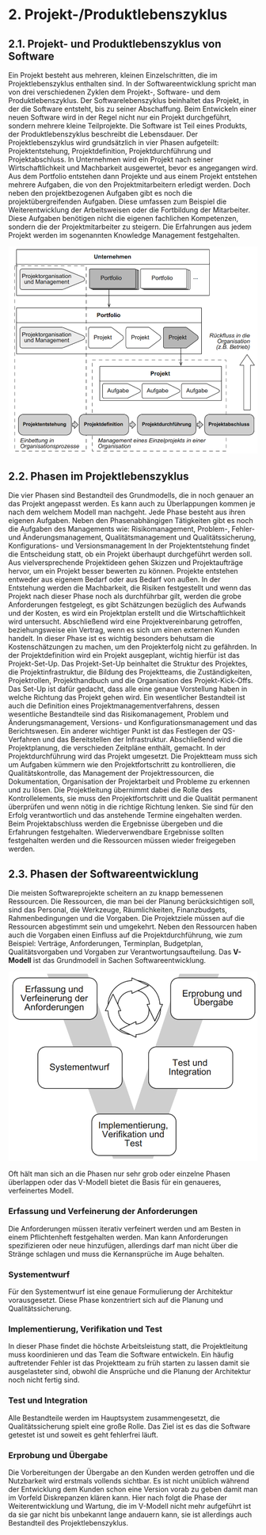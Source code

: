 # 2. Projekt-/Produktlebenszyklus
## 2.1. Projekt- und Produktlebenszyklus von Software
Ein Projekt besteht aus mehreren, kleinen Einzelschritten, die im Projektlebenszyklus enthalten sind. In der Softwareentwicklung spricht man von drei verschiedenen Zyklen dem Projekt-, Software- und dem Produktlebenszyklus.
Der Softwarelebenszyklus beinhaltet das Projekt, in der die Software entsteht, bis zu seiner Abschaffung. Beim Entwickeln einer neuen Software wird in der Regel nicht nur ein Projekt durchgeführt, sondern mehrere kleine Teilprojekte. Die Software ist Teil eines Produkts, der Produktlebenszyklus beschreibt die Lebensdauer. Der Projektlebenszyklus wird grundsätzlich in vier Phasen aufgeteilt: Projektentstehung, Projektdefinition, Projektdurchführung und Projektabschluss.
In Unternehmen wird ein Projekt nach seiner Wirtschaftlichkeit und Machbarkeit ausgewertet, bevor es angegangen wird. Aus dem Portfolio entstehen dann Projekte und aus einem Projekt entstehen mehrere Aufgaben, die von den Projektmitarbeitern erledigt werden. Doch neben den projektbezogenen Aufgaben gibt es noch die projektübergreifenden Aufgaben. Diese umfassen zum Beispiel die Weiterentwicklung der Arbeitsweisen oder die Fortbildung der Mitarbeiter. Diese Aufgaben benötigen nicht die eigenen fachlichen Kompetenzen, sondern die der Projektmitarbeiter zu steigern. Die Erfahrungen aus jedem Projekt werden im sogenannten Knowledge Management festgehalten.

![Projektplanung_in_Unternehmen.png](images/Projektplanung_in_Unternehmen.png)

## 2.2. Phasen im Projektlebenszyklus
Die vier Phasen sind Bestandteil des Grundmodells, die in noch genauer an das Projekt angepasst werden. Es kann auch zu Überlappungen kommen je nach dem welchem Modell man nachgeht. Jede Phase besteht aus ihren eigenen Aufgaben. Neben den Phasenabhängigen Tätigkeiten gibt es noch die Aufgaben des Managements wie: Risikomanagement, Problem-, Fehler- und Änderungsmanagement, Qualitätsmanagement und Qualitätssicherung, Konfigurations- und Versionsmanagement
In der Projektentstehung findet die Entscheidung statt, ob ein Projekt überhaupt durchgeführt werden soll. Aus vielversprechende Projektideen gehen Skizzen und Projektaufträge hervor, um ein Projekt besser bewerten zu können. Projekte entstehen entweder aus eigenem Bedarf oder aus Bedarf von außen. In der Entstehung werden die Machbarkeit, die Risiken festgestellt und wenn das Projekt nach dieser Phase noch als durchführbar gilt, werden die grobe Anforderungen festgelegt, es gibt Schätzungen bezüglich des Aufwands und der Kosten, es wird ein Projektplan erstellt und die Wirtschaftlichkeit wird untersucht. Abschließend wird eine Projektvereinbarung getroffen, beziehungsweise ein Vertrag, wenn es sich um einen externen Kunden handelt. In dieser Phase ist es wichtig besonders behutsam die Kostenschätzungen zu machen, um den Projekterfolg nicht zu gefährden.
In der Projektdefinition wird ein Projekt ausgeplant, wichtig hierfür ist das Projekt-Set-Up. Das Projekt-Set-Up beinhaltet die Struktur des Projektes, die Projektinfrastruktur, die Bildung des Projektteams, die Zuständigkeiten, Projektrollen, Projekthandbuch und die Organisation des Projekt-Kick-Offs.
Das Set-Up ist dafür gedacht, dass alle eine genaue Vorstellung haben in welche Richtung das Projekt gehen wird. Ein wesentlicher Bestandteil ist auch die Definition eines Projektmanagementverfahrens, dessen wesentliche Bestandteile sind das Risikomanagement, Problem und Änderungsmanagement, Versions- und Konfigurationsmanagement und das Berichtswesen. Ein anderer wichtiger Punkt ist das Festlegen der QS-Verfahren und das Bereitstellen der Infrastruktur. Abschließend wird die Projektplanung, die verschieden Zeitpläne enthält, gemacht.
In der Projektdurchführung wird das Projekt umgesetzt. Die Projektteam muss sich um Aufgaben kümmern wie den Projektfortschritt zu kontrollieren, die Qualitätskontrolle, das Management der Projektressourcen, die Dokumentation, Organisation der Projektarbeit und Probleme zu erkennen und zu lösen. Die Projektleitung übernimmt dabei die Rolle des Kontrollelements, sie muss den Projektfortschritt und die Qualität permanent überprüfen und wenn nötig in die richtige Richtung lenken. Sie sind für den Erfolg verantwortlich und das anstehende Termine eingehalten werden.
Beim Projektabschluss werden die Ergebnisse übergeben und die Erfahrungen festgehalten. Wiederverwendbare Ergebnisse sollten festgehalten werden und die Ressourcen müssen wieder freigegeben werden.

## 2.3. Phasen der Softwareentwicklung
Die meisten Softwareprojekte scheitern an zu knapp bemessenen Ressourcen. Die Ressourcen, die man bei der Planung berücksichtigen soll, sind das Personal, die Werkzeuge, Räumlichkeiten, Finanzbudgets, Rahmenbedingungen und die Vorgaben. Die Projektziele müssen auf die Ressourcen abgestimmt sein und umgekehrt. Neben den Ressourcen haben auch die Vorgaben einen Einfluss auf die Projektdurchführung, wie zum Beispiel: Verträge, Anforderungen, Terminplan, Budgetplan, Qualitätsvorgaben und Vorgaben zur Verantwortungsaufteilung.
Das **V-Modell** ist das Grundmodell in Sachen Softwareentwicklung.

![V-Modell](images/V-Modell.png)

Oft hält man sich an die Phasen nur sehr grob oder einzelne Phasen überlappen oder das V-Modell bietet die Basis für ein genaueres, verfeinertes Modell.

### Erfassung und Verfeinerung der Anforderungen
Die Anforderungen müssen iterativ verfeinert werden und am Besten in einem Pflichtenheft festgehalten werden. Man kann Anforderungen spezifizieren oder neue hinzufügen, allerdings darf man nicht über die Stränge schlagen und muss die Kernansprüche im Auge behalten.

### Systementwurf
Für den Systementwurf ist eine genaue Formulierung der Architektur vorausgesetzt. Diese Phase konzentriert sich auf die Planung und Qualitätssicherung. 

### Implementierung, Verifikation und Test
In dieser Phase findet die höchste Arbeitsleistung statt, die Projektleitung muss koordinieren und das Team die Software entwickeln. Ein häufig auftretender Fehler ist das Projektteam zu früh starten zu lassen damit sie ausgelasteter sind, obwohl die Ansprüche und die Planung der Architektur noch nicht fertig sind.

### Test und Integration
Alle Bestandteile werden im Hauptsystem zusammengesetzt, die Qualitätssicherung spielt eine große Rolle. Das Ziel ist es das die Software getestet ist und soweit es geht fehlerfrei läuft.

### Erprobung und Übergabe
Die Vorbereitungen der Übergabe an den Kunden werden getroffen und die Nutzbarkeit wird erstmals vollends sichtbar.
Es ist nicht unüblich während der Entwicklung dem Kunden schon eine Version vorab zu geben damit man im Vorfeld Diskrepanzen klären kann. Hier nach folgt die Phase der Weiterentwicklung und Wartung, die im V-Modell nicht mehr aufgeführt ist da sie gar nicht bis unbekannt lange andauern kann, sie ist allerdings auch Bestandteil des Projektlebenszyklus.
